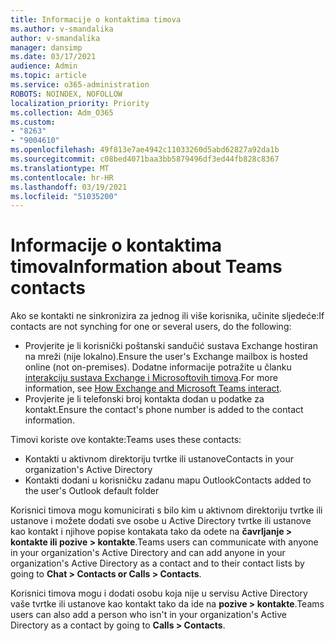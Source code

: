 ```yaml
---
title: Informacije o kontaktima timova
ms.author: v-smandalika
author: v-smandalika
manager: dansimp
ms.date: 03/17/2021
audience: Admin
ms.topic: article
ms.service: o365-administration
ROBOTS: NOINDEX, NOFOLLOW
localization_priority: Priority
ms.collection: Adm_O365
ms.custom:
- "8263"
- "9004610"
ms.openlocfilehash: 49f813e7ae4942c11033260d5abd62827a92da1b
ms.sourcegitcommit: c08bed4071baa3bb5879496df3ed44fb828c8367
ms.translationtype: MT
ms.contentlocale: hr-HR
ms.lasthandoff: 03/19/2021
ms.locfileid: "51035200"
---
```

# <a name="information-about-teams-contacts"></a><span data-ttu-id="60a97-102">Informacije o kontaktima timova</span><span class="sxs-lookup"><span data-stu-id="60a97-102">Information about Teams contacts</span></span>

<span data-ttu-id="60a97-103">Ako se kontakti ne sinkronizira za jednog ili više korisnika, učinite sljedeće:</span><span class="sxs-lookup"><span data-stu-id="60a97-103">If contacts are not synching for one or several users, do the following:</span></span>
- <span data-ttu-id="60a97-104">Provjerite je li korisnički poštanski sandučić sustava Exchange hostiran na mreži (nije lokalno).</span><span class="sxs-lookup"><span data-stu-id="60a97-104">Ensure the user's Exchange mailbox is hosted online (not on-premises).</span></span> <span data-ttu-id="60a97-105">Dodatne informacije potražite u članku [interakciju sustava Exchange i Microsoftovih timova](https://docs.microsoft.com/microsoftteams/exchange-teams-interact).</span><span class="sxs-lookup"><span data-stu-id="60a97-105">For more information, see [How Exchange and Microsoft Teams interact](https://docs.microsoft.com/microsoftteams/exchange-teams-interact).</span></span>
- <span data-ttu-id="60a97-106">Provjerite je li telefonski broj kontakta dodan u podatke za kontakt.</span><span class="sxs-lookup"><span data-stu-id="60a97-106">Ensure the contact's phone number is added to the contact information.</span></span>

<span data-ttu-id="60a97-107">Timovi koriste ove kontakte:</span><span class="sxs-lookup"><span data-stu-id="60a97-107">Teams uses these contacts:</span></span>

- <span data-ttu-id="60a97-108">Kontakti u aktivnom direktoriju tvrtke ili ustanove</span><span class="sxs-lookup"><span data-stu-id="60a97-108">Contacts in your organization's Active Directory</span></span>
- <span data-ttu-id="60a97-109">Kontakti dodani u korisničku zadanu mapu Outlook</span><span class="sxs-lookup"><span data-stu-id="60a97-109">Contacts added to the user's Outlook default folder</span></span>

<span data-ttu-id="60a97-110">Korisnici timova mogu komunicirati s bilo kim u aktivnom direktoriju tvrtke ili ustanove i možete dodati sve osobe u Active Directory tvrtke ili ustanove kao kontakt i njihove popise kontakata tako da odete na **čavrljanje > kontakte ili pozive > kontakte**.</span><span class="sxs-lookup"><span data-stu-id="60a97-110">Teams users can communicate with anyone in your organization's Active Directory and can add anyone in your organization's Active Directory as a contact and to their contact lists by going to **Chat > Contacts or Calls > Contacts**.</span></span>

<span data-ttu-id="60a97-111">Korisnici timova mogu i dodati osobu koja nije u servisu Active Directory vaše tvrtke ili ustanove kao kontakt tako da ide na **pozive > kontakte**.</span><span class="sxs-lookup"><span data-stu-id="60a97-111">Teams users can also add a person who isn't in your organization's Active Directory as a contact by going to **Calls > Contacts**.</span></span>



